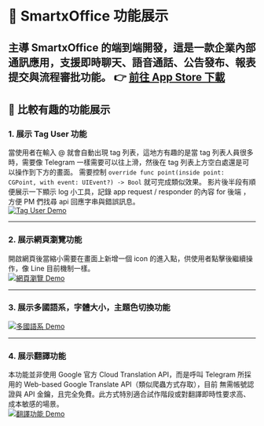 # 📱 SmartxOffice 功能展示

主導 SmartxOffice 的端到端開發，這是一款企業內部通訊應用，支援即時聊天、語音通話、公告發布、報表提交與流程審批功能。
👉 [前往 App Store 下載](https://apps.apple.com/tw/app/smartxoffice/id1474181962)
---

## 🎥 比較有趣的功能展示

### 1. 展示 Tag User 功能
當使用者在輸入 @ 就會自動出現 tag 列表，這地方有趣的是當 tag 列表人員很多時，需要像 Telegram 一樣需要可以往上滑，然後在 tag 列表上方空白處還是可以操作到下方的畫面。
需要控制 `override func point(inside point: CGPoint, with event: UIEvent?) -> Bool` 就可完成類似效果。
影片後半段有順便展示一下顯示 log 小工具，記錄 app request / responder 的內容 for 後端 ，方便 PM 們找尋 api 回應字串與錯誤訊息。  
[![Tag User Demo](https://img.youtube.com/vi/4doc-yro3Qg/0.jpg)](https://youtube.com/shorts/4doc-yro3Qg?si=fXs53z0ksvoKnEoM)

---

### 2. 展示網頁瀏覽功能
開啟網頁後當縮小需要在畫面上新增一個 icon 的進入點，供使用者點擊後繼續操作，像 Line 目前機制一樣。  
[![網頁瀏覽 Demo](https://img.youtube.com/vi/v8z9rdZCJow/0.jpg)](https://youtube.com/shorts/v8z9rdZCJow?si=RVSOXVkC8sJzv9qn)

---

### 3. 展示多國語系，字體大小，主題色切換功能
[![多國語系 Demo](https://img.youtube.com/vi/64I8Cnaa5sw/0.jpg)](https://youtube.com/shorts/64I8Cnaa5sw?si=cYLxfe07BTt_fUGd)

---

### 4. 展示翻譯功能
本功能並非使用 Google 官方 Cloud Translation API，而是呼叫 Telegram 所採用的 Web-based Google Translate API（類似爬蟲方式存取），目前 無需帳號認證與 API 金鑰，且完全免費。此方式特別適合試作階段或對翻譯即時性要求高、成本敏感的場景。  
[![翻譯功能 Demo](https://img.youtube.com/vi/FiuaEm0Y1Fg/0.jpg)](https://www.youtube.com/shorts/FiuaEm0Y1Fg)
